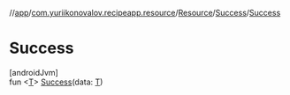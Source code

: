 //[app](../../../../index.md)/[com.yuriikonovalov.recipeapp.resource](../../index.md)/[Resource](../index.md)/[Success](index.md)/[Success](-success.md)

# Success

[androidJvm]\
fun &lt;[T](index.md)&gt; [Success](-success.md)(data: [T](index.md))
